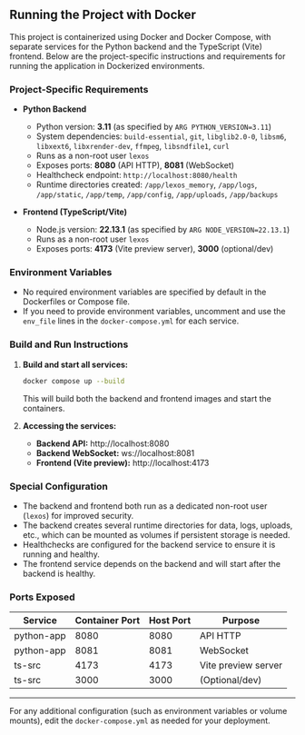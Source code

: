 ## Running the Project with Docker

This project is containerized using Docker and Docker Compose, with separate services for the Python backend and the TypeScript (Vite) frontend. Below are the project-specific instructions and requirements for running the application in Dockerized environments.

### Project-Specific Requirements

- **Python Backend**
  - Python version: **3.11** (as specified by `ARG PYTHON_VERSION=3.11`)
  - System dependencies: `build-essential`, `git`, `libglib2.0-0`, `libsm6`, `libxext6`, `libxrender-dev`, `ffmpeg`, `libsndfile1`, `curl`
  - Runs as a non-root user `lexos`
  - Exposes ports: **8080** (API HTTP), **8081** (WebSocket)
  - Healthcheck endpoint: `http://localhost:8080/health`
  - Runtime directories created: `/app/lexos_memory`, `/app/logs`, `/app/static`, `/app/temp`, `/app/config`, `/app/uploads`, `/app/backups`

- **Frontend (TypeScript/Vite)**
  - Node.js version: **22.13.1** (as specified by `ARG NODE_VERSION=22.13.1`)
  - Runs as a non-root user `lexos`
  - Exposes ports: **4173** (Vite preview server), **3000** (optional/dev)

### Environment Variables

- No required environment variables are specified by default in the Dockerfiles or Compose file.
- If you need to provide environment variables, uncomment and use the `env_file` lines in the `docker-compose.yml` for each service.

### Build and Run Instructions

1. **Build and start all services:**
   ```sh
   docker compose up --build
   ```
   This will build both the backend and frontend images and start the containers.

2. **Accessing the services:**
   - **Backend API:** http://localhost:8080
   - **Backend WebSocket:** ws://localhost:8081
   - **Frontend (Vite preview):** http://localhost:4173

### Special Configuration

- The backend and frontend both run as a dedicated non-root user (`lexos`) for improved security.
- The backend creates several runtime directories for data, logs, uploads, etc., which can be mounted as volumes if persistent storage is needed.
- Healthchecks are configured for the backend service to ensure it is running and healthy.
- The frontend service depends on the backend and will start after the backend is healthy.

### Ports Exposed

| Service      | Container Port | Host Port | Purpose                |
|--------------|---------------|-----------|------------------------|
| python-app   | 8080          | 8080      | API HTTP               |
| python-app   | 8081          | 8081      | WebSocket              |
| ts-src       | 4173          | 4173      | Vite preview server    |
| ts-src       | 3000          | 3000      | (Optional/dev)         |

---

For any additional configuration (such as environment variables or volume mounts), edit the `docker-compose.yml` as needed for your deployment.